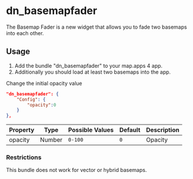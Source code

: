 # dn_basemapfader

The Basemap Fader is a new widget that allows you to fade two basemaps into each other.

## Usage

1. Add the bundle "dn_basemapfader" to your map.apps 4 app.
2. Additionally you should load at least two basemaps into the app.

Change the initial opacity value
```json
"dn_basemapfader": {
    "Config": {
        "opacity":0
    }
},
```

| Property | Type   | Possible Values | Default | Description |
|----------|--------|-----------------|---------|-------------|
| opacity  | Number | ```0-100```     | ```0``` | Opacity     |


### Restrictions
This bundle does not work for vector or hybrid basemaps.
